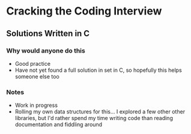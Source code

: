 # Cracking the Coding Interview
## Solutions Written in C

### Why would anyone do this
- Good practice
- Have not yet found a full solution in set in C, so hopefully this helps someone else too

### Notes
- Work in progress
- Rolling my own data structures for this... I explored a few other other libraries, but I'd rather spend my time writing code than reading documentation and fiddling around
